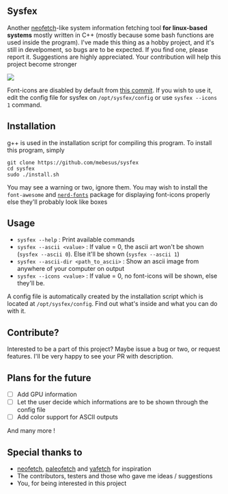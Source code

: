 ## Sysfex
Another [neofetch](https://github.com/dylanaraps/neofetch)-like system information fetching tool <b>for linux-based systems</b> mostly written in C++ (mostly because some bash functions are used inside the program). I've made this thing as a hobby project, and it's still in develpoment, so bugs are to be expected. If you find one, please report it. Suggestions are highly appreciated. Your contribution will help this project become stronger

![](https://raw.githubusercontent.com/mebesus/sysfex/main/ss.png)

Font-icons are disabled by default from [this commit](https://github.com/mebesus/sysfex/commit/17655c2b724344be16fd31e28c40595b054bef88). If you wish to use it, edit the config file for sysfex on ``/opt/sysfex/config`` or use ``sysfex --icons 1`` command.

## Installation
g++ is used in the installation script for compiling this program. To install this program, simply
```
git clone https://github.com/mebesus/sysfex
cd sysfex
sudo ./install.sh
```
You may see a warning or two, ignore them. You may wish to install the ``font-awesome`` and [``nerd-fonts``](https://github.com/ryanoasis/nerd-fonts) package for displaying font-icons properly else they'll probably look like boxes

## Usage
* ``sysfex --help`` : Print available commands
* ``sysfex --ascii <value>`` : If value = 0, the ascii art won't be shown (``sysfex --ascii 0``). Else it'll be shown (``sysfex --ascii 1``)
* ``sysfex --ascii-dir <path_to_ascii>`` : Show an ascii image from anywhere of your computer on output
* ``sysfex --icons <value>`` : If value = 0, no font-icons will be shown, else they'll be.

A config file is automatically created by the installation script which is located at ``/opt/sysfex/config``. Find out what's inside and what you can do with it.

## Contribute?
Interested to be a part of this project? Maybe issue a bug or two, or request features. I'll be very happy to see your PR with description.

## Plans for the future
- [ ] Add GPU information
- [ ] Let the user decide which informations are to be shown through the config file
- [ ] Add color support for ASCII outputs

And many more !

## Special thanks to
* [neofetch](https://github.com/dylanaraps/neofetch), [paleofetch](https://github.com/ss7m/paleofetch) and [yafetch](https://github.com/paranoidcat/yafetch) for inspiration
* The contributors, testers and those who gave me ideas / suggestions
* You, for being interested in this project

